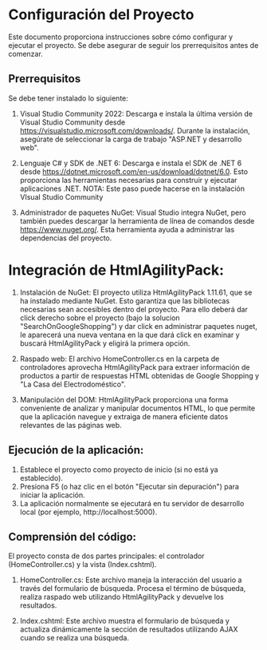﻿# Configuración del Proyecto
Este documento proporciona instrucciones sobre cómo configurar y ejecutar el proyecto. Se debe asegurar de seguir los prerrequisitos antes de comenzar.

## Prerrequisitos
Se debe tener instalado lo siguiente:

1) Visual Studio Community 2022: Descarga e instala la última versión de Visual Studio Community desde 
https://visualstudio.microsoft.com/downloads/. Durante la instalación, asegúrate de seleccionar la carga de trabajo  "ASP.NET y desarrollo web".

2) Lenguaje C# y SDK de .NET 6: Descarga e instala el SDK de .NET 6 desde https://dotnet.microsoft.com/en-us/download/dotnet/6.0. Esto proporciona las herramientas
necesarias para construir y ejecutar aplicaciones .NET. NOTA: Este paso puede hacerse en la instalación VIsual Studio Community

3) Administrador de paquetes NuGet: Visual Studio integra NuGet, pero también puedes descargar la herramienta de línea de comandos desde 
https://www.nuget.org/. Esta herramienta ayuda a administrar las dependencias del proyecto.


# Integración de HtmlAgilityPack:

1) Instalación de NuGet: El proyecto utiliza HtmlAgilityPack 1.11.61, que se ha instalado mediante NuGet. Esto garantiza que las bibliotecas 
necesarias sean accesibles dentro del proyecto. Para ello deberá dar click derecho sobre el proyecto (bajo la solucion "SearchOnGoogleShopping") y dar click en administrar paquetes nuget, le aparecerá una nueva ventana en la que dará click en examinar y buscará HtmlAgilityPack y eligirá la primera opción.

2) Raspado web: El archivo HomeController.cs en la carpeta de controladores aprovecha HtmlAgilityPack para extraer información de productos a partir de respuestas 
HTML obtenidas de Google Shopping y "La Casa del Electrodoméstico".

3) Manipulación del DOM: HtmlAgilityPack proporciona una forma conveniente de analizar y manipular documentos HTML, lo que permite
que la aplicación navegue y extraiga de manera eficiente datos relevantes de las páginas web.






## Ejecución de la aplicación:

1) Establece el proyecto como proyecto de inicio (si no está ya establecido).
2) Presiona F5 (o haz clic en el botón "Ejecutar sin depuración") para iniciar la aplicación.
3) La aplicación normalmente se ejecutará en tu servidor de desarrollo local (por ejemplo, http://localhost:5000).


## Comprensión del código:

El proyecto consta de dos partes principales: el controlador (HomeController.cs) y la vista (Index.cshtml).

1) HomeController.cs: Este archivo maneja la interacción del usuario a través del formulario de búsqueda. Procesa el término de búsqueda, realiza raspado web utilizando HtmlAgilityPack y devuelve los resultados.

2) Index.cshtml: Este archivo muestra el formulario de búsqueda y actualiza dinámicamente la sección de resultados utilizando AJAX cuando se realiza una búsqueda.

